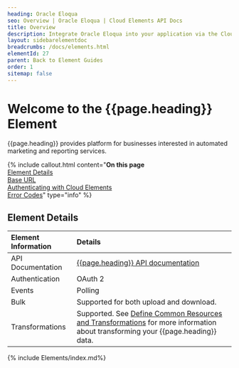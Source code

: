 ```yaml
---
heading: Oracle Eloqua
seo: Overview | Oracle Eloqua | Cloud Elements API Docs
title: Overview
description: Integrate Oracle Eloqua into your application via the Cloud Elements APIs.
layout: sidebarelementdoc
breadcrumbs: /docs/elements.html
elementId: 27
parent: Back to Element Guides
order: 1
sitemap: false
---
```


# Welcome to the {{page.heading}} Element

{{page.heading}} provides platform for businesses interested in automated marketing and reporting services.

{% include callout.html content="<strong>On this page</strong></br><a href=#element-details>Element Details</a></br><a href=#base-url>Base URL</a></br><a href=#authenticating-with-cloud-elements>Authenticating with Cloud Elements</a></br><a href=#error-codes>Error Codes</a>" type="info" %}

## Element Details

| Element Information | Details     |
| :------------- | :------------- |
| API Documentation | [{{page.heading}} API documentation](http://docs.oracle.com/cloud/latest/marketingcs_gs/OMCAB/) |
| Authentication | OAuth 2  |
| Events | Polling |
| Bulk | Supported for both upload and download. |
| Transformations | Supported. See [Define Common Resources and Transformations](https://docs.cloud-elements.com/home/common-object) for more information about transforming your {{page.heading}} data.|

{% include Elements/index.md%}

